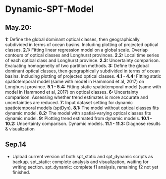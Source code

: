 # Dynamic-SPT-Model

## May.20:
**1:** Define the global dominant optical classes, then geographically subdivided in terms of ocean basins. Including plotting of projected optical classes.
**2.1:** Fitting linear regression model on a global scale. Overlap contours of optical classes and Longhurst provinces.
**2.2:** Local time series of each optical class and Longhurst province.
**2.3:** Uncertainty comparison. Evaluating homogeneity of two partition methods.
**3:** Define the global dominant optical classes, then geographically subdivided in terms of ocean basins. Including plotting of projected optical classes.
**4.1 - 4.4:** Fitting static spatiotemporal model (same with model in Hammond et al, 2017) on Longhurst province.
**5.1 - 5.4:** Fitting static spatiotemporal model (same with model in Hammond et al, 2017) on optical classes.
**6:** Uncertainty comparison. Assessing whether trend estimates is more accurate and uncertainties are reduced.
**7:** Input dataset setting for dynamic spatiotemporal models (sptDyn).
**8.1:** The model without optical classes fits dynamic model.
**8.2:** The model with spatial-varying optical classes fits dynamic model.
**9:** Plotting trend estimated from dynamic models.
**10.1 - 10.2:** Uncertainty comparison. Dynamic models.
**11.1 - 11.3:** Diagnose results & visualization

## Sep.14
- Upload current version of both spt_static and spt_dynamic scripts as backup.
  spt_static: complete analysis and visualization, waiting for writing section.
  spt_dynamic: complete f1 analysis, remaining f2 not yet finished.
